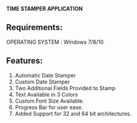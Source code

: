 **TIME STAMPER APPLICATION**

## Requirements:
OPERATING SYSTEM : Windows 7/8/10

## Features:
1. Automatic Date Stamper
2. Custom Date Stamper
3. Two Additional Fields Provided to Stamp
4. Text Available in 3 Colors
5. Custom Font Size Available.
6. Progress Bar for user ease.
7. Added Support for 32 and 64 bit architectures.
